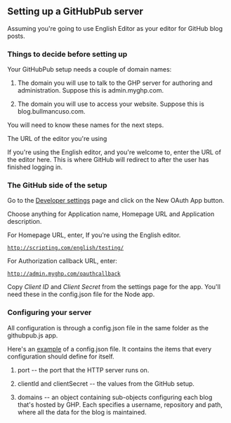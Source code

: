 ## Setting up a GitHubPub server

Assuming you're going to use English Editor as your editor for GitHub blog posts. 

### Things to decide before setting up

Your GitHubPub setup needs a couple of domain names:

1. The domain you will use to talk to the GHP server for authoring and administration. Suppose this is admin.myghp.com.

2. The domain you will use to access your website. Suppose this is blog.bullmancuso.com.

You will need to know these names for the next steps.

The URL of the editor you're using

If you're using the English editor, and you're welcome to, enter the URL of the editor here. This is where GitHub will redirect to after the user has finished logging in. 

### The GitHub side of the setup

Go to the <a href="https://github.com/settings/developers">Developer settings</a> page and click on the New OAuth App button. 

Choose anything for Application name, Homepage URL and Application description. 

For Homepage URL, enter, If you're using the English editor.

<code>http://scripting.com/english/testing/</code>

For Authorization callback URL, enter:

<code>http://admin.myghp.com/oauthcallback</code>

Copy <i>Client ID</i> and <i>Client Secret</i> from the settings page for the app. You'll need these in the config.json file for the Node app.

### Configuring your server

All configuration is through a config.json file in the same folder as the githubpub.js app.

Here's an <a href="https://gist.github.com/scripting/842eed0670f643a51dfa2e3972f220da">example</a> of a config.json file. It contains the items that every configuration should define for itself. 

1. port -- the port that the HTTP server runs on.

2. clientId and clientSecret -- the values from the GitHub setup.

3. domains -- an object containing sub-objects configuring each blog that's hosted by GHP. Each specifies a username, repository and path, where all the data for the blog is maintained. 



